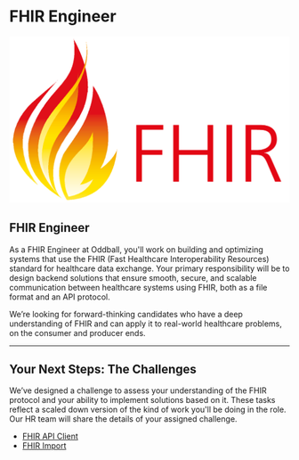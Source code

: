 # FHIR Engineer

![FHIR](FHIR_logo.png)

## FHIR Engineer

As a FHIR Engineer at Oddball, you'll work on building and optimizing systems that use the FHIR (Fast Healthcare Interoperability Resources) standard for healthcare data exchange. Your primary responsibility will be to design backend solutions that ensure smooth, secure, and scalable communication between healthcare systems using FHIR, both as a file format and an API protocol.

We’re looking for forward-thinking candidates who have a deep understanding of FHIR and can apply it to real-world healthcare problems, on the consumer and producer ends.

---

## Your Next Steps: The Challenges

We’ve designed a challenge to assess your understanding of the FHIR protocol and your ability to implement solutions based on it. These tasks reflect a scaled down version of the kind of work you'll be doing in the role. Our HR team will share the details of your assigned challenge.

- [FHIR API Client](fhir-api-client/README.md)
- [FHIR Import](fhir-import/README.md)
